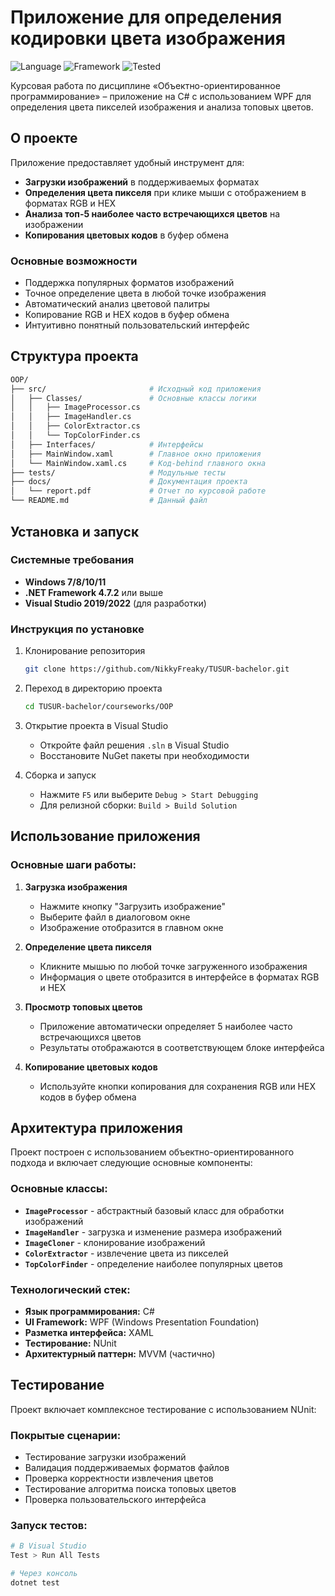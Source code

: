 # Приложение для определения кодировки цвета изображения

![Language](https://img.shields.io/badge/language-C%23-blue)
![Framework](https://img.shields.io/badge/framework-WPF-purple)
![Tested](https://img.shields.io/badge/tested%20with-NUnit-green.svg)

Курсовая работа по дисциплине «Объектно-ориентированное программирование» – приложение на C# с использованием WPF для определения цвета пикселей изображения и анализа топовых цветов.

## О проекте

Приложение предоставляет удобный инструмент для:

- **Загрузки изображений** в поддерживаемых форматах
- **Определения цвета пикселя** при клике мыши с отображением в форматах RGB и HEX
- **Анализа топ-5 наиболее часто встречающихся цветов** на изображении
- **Копирования цветовых кодов** в буфер обмена

### Основные возможности

- Поддержка популярных форматов изображений
- Точное определение цвета в любой точке изображения
- Автоматический анализ цветовой палитры
- Копирование RGB и HEX кодов в буфер обмена
- Интуитивно понятный пользовательский интерфейс

## Структура проекта

```bash
OOP/
├── src/                       # Исходный код приложения
│   ├── Classes/               # Основные классы логики
│   │   ├── ImageProcessor.cs
│   │   ├── ImageHandler.cs
│   │   ├── ColorExtractor.cs
│   │   └── TopColorFinder.cs
│   ├── Interfaces/            # Интерфейсы
│   ├── MainWindow.xaml        # Главное окно приложения
│   └── MainWindow.xaml.cs     # Код-behind главного окна
├── tests/                     # Модульные тесты
├── docs/                      # Документация проекта
│   └── report.pdf             # Отчет по курсовой работе
└── README.md                  # Данный файл
```

## Установка и запуск

### Системные требования

- **Windows 7/8/10/11**
- **.NET Framework 4.7.2** или выше
- **Visual Studio 2019/2022** (для разработки)

### Инструкция по установке

1. Клонирование репозитория

   ```bash
   git clone https://github.com/NikkyFreaky/TUSUR-bachelor.git
   ```

2. Переход в директорию проекта

   ```bash
   cd TUSUR-bachelor/courseworks/OOP
   ```

3. Открытие проекта в Visual Studio

   - Откройте файл решения `.sln` в Visual Studio
   - Восстановите NuGet пакеты при необходимости

4. Сборка и запуск
   - Нажмите `F5` или выберите `Debug > Start Debugging`
   - Для релизной сборки: `Build > Build Solution`

## Использование приложения

### Основные шаги работы:

1. **Загрузка изображения**

   - Нажмите кнопку "Загрузить изображение"
   - Выберите файл в диалоговом окне
   - Изображение отобразится в главном окне

2. **Определение цвета пикселя**

   - Кликните мышью по любой точке загруженного изображения
   - Информация о цвете отобразится в интерфейсе в форматах RGB и HEX

3. **Просмотр топовых цветов**

   - Приложение автоматически определяет 5 наиболее часто встречающихся цветов
   - Результаты отображаются в соответствующем блоке интерфейса

4. **Копирование цветовых кодов**
   - Используйте кнопки копирования для сохранения RGB или HEX кодов в буфер обмена

## Архитектура приложения

Проект построен с использованием объектно-ориентированного подхода и включает следующие основные компоненты:

### Основные классы:

- **`ImageProcessor`** - абстрактный базовый класс для обработки изображений
- **`ImageHandler`** - загрузка и изменение размера изображений
- **`ImageCloner`** - клонирование изображений
- **`ColorExtractor`** - извлечение цвета из пикселей
- **`TopColorFinder`** - определение наиболее популярных цветов

### Технологический стек:

- **Язык программирования:** C#
- **UI Framework:** WPF (Windows Presentation Foundation)
- **Разметка интерфейса:** XAML
- **Тестирование:** NUnit
- **Архитектурный паттерн:** MVVM (частично)

## Тестирование

Проект включает комплексное тестирование с использованием NUnit:

### Покрытые сценарии:

- Тестирование загрузки изображений
- Валидация поддерживаемых форматов файлов
- Проверка корректности извлечения цветов
- Тестирование алгоритма поиска топовых цветов
- Проверка пользовательского интерфейса

### Запуск тестов:

```bash
# В Visual Studio
Test > Run All Tests

# Через консоль
dotnet test
```
